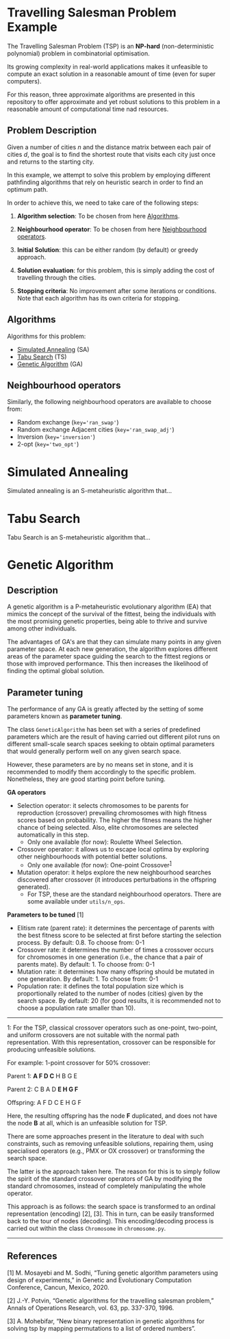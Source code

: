 # Travelling Salesman Problem Example

The Travelling Salesman Problem (TSP) is an **NP-hard** (non-deterministic polynomial) problem in combinatorial optimisation.

Its growing complexity in real-world applications makes it unfeasible to compute an exact solution in a reasonable amount of time (even for super computers).

For this reason, three approximate algorithms are presented in this repository to offer approximate and yet robust solutions to this problem in a reasonable amount of computational time nad resources.


## Problem Description

Given a number of cities *n* and the distance matrix between each pair of cities *d*, the goal is to find the shortest route that visits each city just once and returns to the starting city.

In this example, we attempt to solve this problem by employing different pathfinding algorithms that rely on heuristic search in order to find an optimum path.

In order to achieve this, we need to take care of the following steps:
1. **Algorithm selection**: To be chosen from here [Algorithms](#Algorithms).




2. **Neighbourhood operator**: To be chosen from here [Neighbourhood operators](#Neighbourhood-operators).
3. **Initial Solution**: this can be either random (by default) or greedy approach.
4. **Solution evaluation**: for this problem, this is simply adding the cost of travelling through the cities.
5. **Stopping criteria**: No improvement after some iterations or conditions. Note that each algorithm has its own criteria for stopping.


## Algorithms
Algorithms for this problem:
* [Simulated Annealing](#Simulated-Annealing) (SA)
* [Tabu Search](#Tabu-Search) (TS)
* [Genetic Algorithm](#Genetic-Algorithm) (GA)

## Neighbourhood operators
Similarly, the following neighbourhood operators are available to choose from:
* Random exchange (`key='ran_swap'`)
* Random exchange Adjacent cities (`key='ran_swap_adj'`)
* Inversion (`key='inversion'`)
* 2-opt (`key='two_opt'`)


# Simulated Annealing
Simulated annealing is an S-metaheuristic algorithm that...


# Tabu Search
Tabu Search is an S-metaheuristic algorithm that...


# Genetic Algorithm

## Description
A genetic algorithm is a P-metaheuristic evolutionary algorithm (EA) that mimics the concept of the survival of the fittest, being the individuals with the most promising genetic properties, being able to thrive and survive among other individuals.

The advantages of GA's are that they can simulate many points in any given parameter space. At each new generation, the algorithm explores different areas of the parameter space guiding the search to the fittest regions or those with improved performance. This then increases the likelihood of finding the optimal global solution.


## Parameter tuning
The performance of any GA is greatly affected by the setting of some parameters known as **parameter tuning**.

The class `GeneticAlgorithm` has been set with a series of predefined parameters which are the result of having carried out different pilot runs on different small-scale search spaces seeking to obtain optimal parameters that would generally perform well on any given search space.

However, these parameters are by no means set in stone, and it is recommended to modify them accordingly to the specific problem. Nonetheless, they are good starting point before tuning.

**GA operators**
* Selection operator: it selects chromosomes to be parents for reproduction (crossover) prevailing chromosomes with high fitness scores based on probability. The higher the fitness means the higher chance of 
being selected. Also, elite chromosomes are selected automatically in this step.  
  - Only one available (for now): Roulette Wheel Selection.
* Crossover operator: it allows us to escape local optima by exploring other neighbourhoods with potential better solutions. 
  - Only one available (for now): One-point Crossover<sup>[1](#footnote)</sup>
* Mutation operator: it helps explore the new neighbourhood searches discovered after crossover (it introduces perturbations in the offspring generated). 
  - For TSP, these are the standard neighbourhood operators. There are some available under `utils/n_ops`.

**Parameters to be tuned** [1]
* Elitism rate (parent rate): it determines the percentage of parents with the best fitness score to be selected at first before starting the selection process. By default: 0.8. To choose from: 0-1
* Crossover rate: it determines the number of times a crossover occurs for chromosomes in one generation (i.e., the chance that a pair of parents mate). By default: 1. To choose from: 0-1
* Mutation rate: it determines how many offspring should be mutated in one generation. By default: 1. To choose from: 0-1
* Population rate: it defines the total population size which is proportionally related to the number of nodes (cities) given by the search space. By default: 20 (for good results, it is recommended not to choose a population rate smaller than 10).

*****

<a name="footnote">1</a>: For the TSP, classical crossover operators such as one-point, two-point, and uniform crossovers are not suitable with the normal path representation.
With this representation, crossover can be responsible for producing unfeasible solutions.

For example: 1-point crossover for 50% crossover:

Parent 1: **A F D C** H B G E

Parent 2: C B A D **E H G F**

Offspring: A F D C E H G F

Here, the resulting offspring has the node **F** duplicated, and does not have the node **B** at all, which is an unfeasible solution for TSP.

There are some approaches present in the literature to deal with such constraints, such as removing unfeasible solutions, repairing them, using specialised operators (e.g., PMX or OX crossover) or transforming the search space.

The latter is the approach taken here. The reason for this is to simply follow the spirit of the standard crossover operators of GA by modifying the standard chromosomes, instead of completely manipulating the whole operator.

This approach is as follows: the search space is transformed to an ordinal representation (encoding) [2], [3]. This in turn, can be easily transformed back to the tour of nodes (decoding). This encoding/decoding process is carried out within the class `Chromosome` in `chromosome.py`.

*****

## References
[1] M. Mosayebi and M. Sodhi, “Tuning genetic algorithm parameters using design of experiments,” in Genetic and Evolutionary Computation Conference, Cancun, Mexico, 2020.

[2] J.-Y. Potvin, “Genetic algorithms for the travelling salesman problem,” Annals of Operations Research, vol. 63, pp. 337-370, 1996.

[3] A. Mohebifar, “New binary representation in genetic algorithms for solving tsp by mapping permutations to a list of ordered numbers”.
